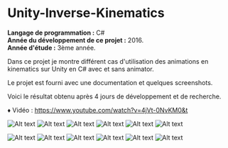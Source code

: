 # Unity-Inverse-Kinematics
**Langage de programmation :** C#</br>
**Année du développement de ce projet :** 2016.</br>
**Année d'étude :** 3ème année.

Dans ce projet je montre différent cas d'utilisation des animations en kinematics sur Unity en C# avec et sans animator.

Le projet est fourni avec une documentation et quelques screenshots.

Voici le résultat obtenu après 4 jours de développement et de recherche.

♦ Vidéo : https://www.youtube.com/watch?v=4jVt-0NvKM0&t

![Alt text](http://i.imgur.com/UWMT8p7.png "Avec l'IK des pieds.")
![Alt text](http://i.imgur.com/aJoDxb0.png "Avec l'IK des mains.")
![Alt text](http://i.imgur.com/iCMJiyJ.png "Avec l'IK du regard.")
![Alt text](http://i.imgur.com/MSarcEX.png "Avec l'IK 3D sans animator.")
![Alt text](http://i.imgur.com/5srrbgt.png "Avec un IK 2D par algorithme de Cyclic Cordinate Descent.")
![Alt text](http://i.imgur.com/HioDfP1.png "Avec un IK 2D par algorithme d'Analytic Two-Bone.")

![Alt text](http://i.imgur.com/fLLLK1s.png "Sans l'IK des pieds.")
![Alt text](http://i.imgur.com/HTKN7Qj.png "Sans l'IK des mains.")
![Alt text](http://i.imgur.com/5MDAEVm.png "Sans l'IK du regard.")
![Alt text](http://i.imgur.com/wDshHHD.png "Sans l'IK 3D sans animator.")
![Alt text](http://i.imgur.com/Kd4FbmU.png "Avec un IK 2D de Cyclic Cordinate Descent.")
![Alt text](http://i.imgur.com/DmZbJbz.png "Avec un IK 2D d'Analytic Two-Bone.")

